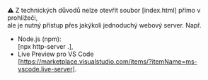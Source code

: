 ⚠️ Z technických důvodů nelze otevřít soubor [index.html] přímo v prohlížeči,  
ale je nutný přístup přes jakýkoli jednoduchý webový server. Např.
- Node.js (npm):  
  [npx http-server .],
- Live Preview pro VS Code  
  [https://marketplace.visualstudio.com/items/?itemName=ms-vscode.live-server].
  
